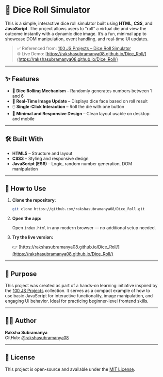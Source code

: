 # 🎲 Dice Roll Simulator

This is a simple, interactive dice roll simulator built using **HTML**, **CSS**, and **JavaScript**. The project allows users to "roll" a virtual die and view the outcome instantly with a dynamic dice image. It’s a fun, minimal app to showcase DOM manipulation, event handling, and real-time UI updates.

> ✅ Referenced from: [100 JS Projects – Dice Roll Simulator](https://www.100jsprojects.com/project/dice-roll-simulator)  
> 🌐 Live Demo: [https://rakshasubramanya08.github.io/Dice_Roll/](https://rakshasubramanya08.github.io/Dice_Roll/)

---

## ✨ Features

- 🎲 **Dice Rolling Mechanism** – Randomly generates numbers between 1 and 6
- 🔄 **Real-Time Image Update** – Displays dice face based on roll result
- 🖱️ **Single-Click Interaction** – Roll the die with one button
- 🎨 **Minimal and Responsive Design** – Clean layout usable on desktop and mobile

---

## 🛠️ Built With

- **HTML5** – Structure and layout
- **CSS3** – Styling and responsive design
- **JavaScript (ES6)** – Logic, random number generation, DOM manipulation

---

## 🚀 How to Use

1. **Clone the repository:**

   ```bash
   git clone https://github.com/rakshasubramanya08/Dice_Roll.git
   ```

2. **Open the app:**

   Open `index.html` in any modern browser — no additional setup needed.

3. **Try the live version:**

   👉 [https://rakshasubramanya08.github.io/Dice_Roll/](https://rakshasubramanya08.github.io/Dice_Roll/)

---

## 📌 Purpose

This project was created as part of a hands-on learning initiative inspired by the [100 JS Projects](https://www.100jsprojects.com) collection. It serves as a compact example of how to use basic JavaScript for interactive functionality, image manipulation, and engaging UI behavior. Ideal for practicing beginner-level frontend skills.

---

## 🧑‍💻 Author

**Raksha Subramanya**  
GitHub: [@rakshasubramanya08](https://github.com/rakshasubramanya08)

---

## 📄 License

This project is open-source and available under the [MIT License](LICENSE).

